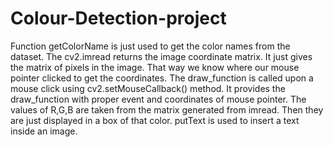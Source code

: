 # Colour-Detection-project
Function getColorName is just used to get the color names from the dataset.  The cv2.imread returns the image coordinate matrix. It just gives the matrix of pixels in the image. That way we know where our mouse pointer clicked to get the coordinates.  The draw_function is called upon a mouse click using cv2.setMouseCallback() method. It provides the draw_function with proper event and coordinates of mouse pointer.  The values of R,G,B are taken from the matrix generated from imread. Then they are just displayed in a box of that color. putText is used to insert a text inside an image.

